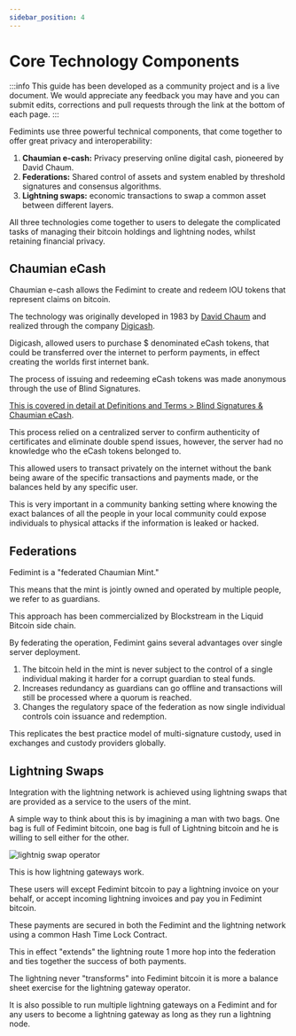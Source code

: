 ```yaml
---
sidebar_position: 4
---
```


# Core Technology Components

:::info
This guide has been developed as a community project and is a live document. We would appreciate any feedback you may have and you can submit edits, corrections and pull requests through the link at the bottom of each page.
:::

Fedimints use three powerful technical components, that come together to offer great privacy and interoperability:

1. **Chaumian e-cash:** Privacy preserving online digital cash, pioneered by David Chaum.
2. **Federations:** Shared control of assets and system enabled by threshold signatures and consensus algorithms.
3. **Lightning swaps:** economic transactions to swap a common asset between different layers.

All three technologies come together to users to delegate the complicated tasks of managing their bitcoin holdings and lightning nodes, whilst retaining financial privacy.

## Chaumian eCash

Chaumian e-cash allows the Fedimint to create and redeem IOU tokens that represent claims on bitcoin.

The technology was originally developed in 1983 by [David Chaum](https://en.wikipedia.org/wiki/David_Chaum) and realized through the company [Digicash](https://en.wikipedia.org/wiki/Digicash).

Digicash, allowed users to purchase $ denominated eCash tokens, that could be transferred over the internet to perform payments, in effect creating the worlds first internet bank.

The process of issuing and redeeming eCash tokens was made anonymous through the use of Blind Signatures.

[This is covered in detail at Definitions and Terms > Blind Signatures & Chaumian eCash](../CommonTerms/Blind%20Signatures).

This process relied on a centralized server to confirm authenticity of certificates and eliminate double spend issues, however, the server had no knowledge who the eCash tokens belonged to.

This allowed users to transact privately on the internet without the bank being aware of the specific transactions and payments made, or the balances held by any specific user.

This is very important in a community banking setting where knowing the exact balances of all the people in your local community could expose individuals to physical attacks if the information is leaked or hacked.

## Federations

Fedimint is a "federated Chaumian Mint."

This means that the mint is jointly owned and operated by multiple people, we refer to as guardians.

This approach has been commercialized by Blockstream in the Liquid Bitcoin side chain.

By federating the operation, Fedimint gains several advantages over single server deployment.

1. The bitcoin held in the mint is never subject to the control of a single individual making it harder for a corrupt guardian to steal funds.
2. Increases redundancy as guardians can go offline and transactions will still be processed where a quorum is reached.
3. Changes the regulatory space of the federation as now single individual controls coin issuance and redemption.

This replicates the best practice model of multi-signature custody, used in exchanges and custody providers globally.

## Lightning Swaps

Integration with the lightning network is achieved using lightning swaps that are provided as a service to the users of the mint.

A simple way to think about this is by imagining a man with two bags. One bag is full of Fedimint bitcoin, one bag is full of Lightning bitcoin and he is willing to sell either for the other.

![lightnig swap operator](/img/raw-figures/fm-lightning-swaps.excalidraw.png)

This is how lightning gateways work.

These users will except Fedimint bitcoin to pay a lightning invoice on your behalf, or accept incoming lightning invoices and pay you in Fedimint bitcoin.

These payments are secured in both the Fedimint and the lightning network using a common Hash Time Lock Contract.

This in effect "extends" the lightning route 1 more hop into the federation and ties together the success of both payments.

The lightning never "transforms" into Fedimint bitcoin it is more a balance sheet exercise for the lightning gateway operator.

It is also possible to run multiple lightning gateways on a Fedimint and for any users to become a lightning gateway as long as they run a lightning node.
